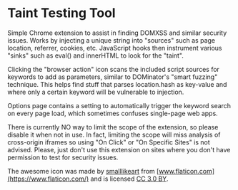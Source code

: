 Taint Testing Tool
==================

Simple Chrome extension to assist in finding DOMXSS and similar security issues.
Works by injecting a unique string into "sources" such as page location, referrer, cookies, etc.
JavaScript hooks then instrument various "sinks" such as eval() and innerHTML to look for the "taint".

Clicking the "browser action" icon scans the included script sources for keywords to add as parameters, similar to DOMinator's "smart fuzzing" technique. This helps find stuff that parses location.hash as key-value and where only a certain keyword will be vulnerable to injection.

Options page contains a setting to automatically trigger the keyword search on every page load, which sometimes confuses single-page web apps.

There is currently NO way to limit the scope of the extension, so please disable it when not in use. In fact, limiting the scope will miss analysis of cross-origin iframes so using "On Click" or "On Specific Sites" is not advised. Please, just don't use this extension on sites where you don't have permission to test for security issues.

The awesome icon was made by [smalllikeart](https://www.flaticon.com/authors/smalllikeart) from [www.flaticon.com](https://www.flaticon.com/) and is licensed [CC 3.0 BY](http://creativecommons.org/licenses/by/3.0/ "Creative Commons BY 3.0").

